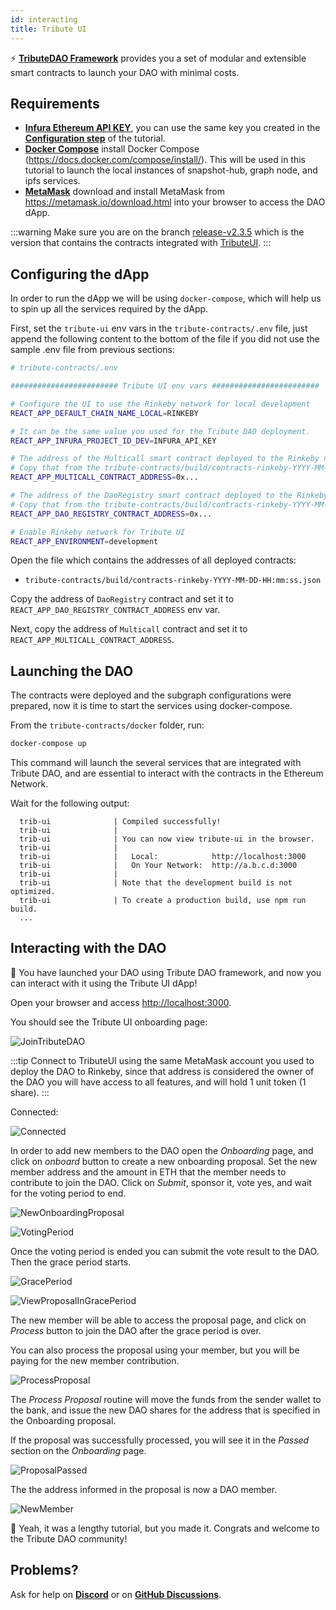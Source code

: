 ```yaml
---
id: interacting
title: Tribute UI
---
```


⚡️ **[TributeDAO Framework](https://github.com/openlawteam/tribute-contracts)** provides you a set of modular and extensible smart contracts to launch your DAO with minimal costs.

## Requirements

- **[Infura Ethereum API KEY](https://infura.io/product/ethereum)**, you can use the same key you created in the **[Configuration step](/docs/tutorial/dao/configuration#requirements)** of the tutorial.
- **[Docker Compose](https://docs.docker.com/compose/install/)** install Docker Compose (https://docs.docker.com/compose/install/). This will be used in this tutorial to launch the local instances of snapshot-hub, graph node, and ipfs services.
- **[MetaMask](https://metamask.io/download.html)** download and install MetaMask from https://metamask.io/download.html into your browser to access the DAO dApp.

:::warning
Make sure you are on the branch [release-v2.3.5](https://github.com/openlawteam/tribute-contracts/tree/release-v2.3.5) which is the version that contains the contracts integrated with [TributeUI](https://github.com/openlawteam/tribute-ui).
:::

## Configuring the dApp

In order to run the dApp we will be using `docker-compose`, which will help us to spin up all the services required by the dApp.

First, set the `tribute-ui` env vars in the `tribute-contracts/.env` file, just append the following content to the bottom of the file if you did not use the sample .env file from previous sections:

```bash
# tribute-contracts/.env

######################## Tribute UI env vars ########################

# Configure the UI to use the Rinkeby network for local development
REACT_APP_DEFAULT_CHAIN_NAME_LOCAL=RINKEBY

# It can be the same value you used for the Tribute DAO deployment.
REACT_APP_INFURA_PROJECT_ID_DEV=INFURA_API_KEY

# The address of the Multicall smart contract deployed to the Rinkeby network.
# Copy that from the tribute-contracts/build/contracts-rinkeby-YYYY-MM-DD-HH:mm:ss.json
REACT_APP_MULTICALL_CONTRACT_ADDRESS=0x...

# The address of the DaoRegistry smart contract deployed to the Rinkeby network.
# Copy that from the tribute-contracts/build/contracts-rinkeby-YYYY-MM-DD-HH:mm:ss.json
REACT_APP_DAO_REGISTRY_CONTRACT_ADDRESS=0x...

# Enable Rinkeby network for Tribute UI
REACT_APP_ENVIRONMENT=development
```

Open the file which contains the addresses of all deployed contracts:

- `tribute-contracts/build/contracts-rinkeby-YYYY-MM-DD-HH:mm:ss.json`

Copy the address of `DaoRegistry` contract and set it to `REACT_APP_DAO_REGISTRY_CONTRACT_ADDRESS` env var.

Next, copy the address of `Multicall` contract and set it to `REACT_APP_MULTICALL_CONTRACT_ADDRESS`.

## Launching the DAO

The contracts were deployed and the subgraph configurations were prepared, now it is time to start the services using docker-compose.

From the `tribute-contracts/docker` folder, run:

```bash
docker-compose up
```

This command will launch the several services that are integrated with Tribute DAO, and are essential to interact with the contracts in the Ethereum Network.

Wait for the following output:

```
  trib-ui              | Compiled successfully!
  trib-ui              |
  trib-ui              | You can now view tribute-ui in the browser.
  trib-ui              |
  trib-ui              |   Local:            http://localhost:3000
  trib-ui              |   On Your Network:  http://a.b.c.d:3000
  trib-ui              |
  trib-ui              | Note that the development build is not optimized.
  trib-ui              | To create a production build, use npm run build.
  ...
```

## Interacting with the DAO

🎉 You have launched your DAO using Tribute DAO framework, and now you can interact with it using the Tribute UI dApp!

Open your browser and access [http://localhost:3000](http://localhost:3000).

You should see the Tribute UI onboarding page:

![JoinTributeDAO](https://user-images.githubusercontent.com/708579/149008572-5e81128c-43df-4f15-adce-b5be560809a5.png)

:::tip
Connect to TributeUI using the same MetaMask account you used to deploy the DAO to Rinkeby, since that address is considered the owner of the DAO you will have access to all features, and will hold 1 unit token (1 share).
:::

Connected:

![Connected](https://user-images.githubusercontent.com/708579/149004770-37cca651-e86f-47a8-9764-515e5f4f4fea.png)

In order to add new members to the DAO open the _Onboarding_ page, and click on _onboard_ button to create a new onboarding proposal. Set the new member address and the amount in ETH that the member needs to contribute to join the DAO. Click on _Submit_, sponsor it, vote yes, and wait for the voting period to end.

![NewOnboardingProposal](https://user-images.githubusercontent.com/708579/149005966-6e640ea3-6d07-41b5-a470-0433f96657d9.png)

![VotingPeriod](https://user-images.githubusercontent.com/708579/149007310-ddef836a-f9c2-4586-bb2d-8f1490fb8a10.png)

Once the voting period is ended you can submit the vote result to the DAO. Then the grace period starts.

![GracePeriod](https://user-images.githubusercontent.com/708579/149004990-b5d4f46a-1769-4a36-8518-85ef8a894176.png)

![ViewProposalInGracePeriod](https://user-images.githubusercontent.com/708579/149005638-5332e487-e2e9-4f2c-97c7-15ad2418f61d.png)

The new member will be able to access the proposal page, and click on _Process_ button to join the DAO after the grace period is over.

You can also process the proposal using your member, but you will be paying for the new member contribution.

![ProcessProposal](https://user-images.githubusercontent.com/708579/149006462-d974e743-4263-4fde-95ce-226c97fe23bd.png)

The _Process Proposal_ routine will move the funds from the sender wallet to the bank, and issue the new DAO shares for the address that is specified in the Onboarding proposal.

If the proposal was successfully processed, you will see it in the _Passed_ section on the _Onboarding_ page.

![ProposalPassed](https://user-images.githubusercontent.com/708579/149008302-f6c9ce78-1193-4d53-824d-118fa60ae810.png)

The the address informed in the proposal is now a DAO member.

![NewMember](https://user-images.githubusercontent.com/708579/149008045-49ca04ce-32b7-4119-871a-6f1ee17117ea.png)

👏 Yeah, it was a lengthy tutorial, but you made it. Congrats and welcome to the Tribute DAO community!

## Problems?

Ask for help on **[Discord](https://discord.gg/xXMA2DYqNf)** or on **[GitHub Discussions](https://github.com/openlawteam/tribute-contracts/discussions/new)**.
